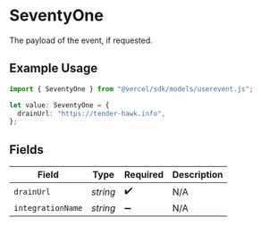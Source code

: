 # SeventyOne

The payload of the event, if requested.

## Example Usage

```typescript
import { SeventyOne } from "@vercel/sdk/models/userevent.js";

let value: SeventyOne = {
  drainUrl: "https://tender-hawk.info",
};
```

## Fields

| Field              | Type               | Required           | Description        |
| ------------------ | ------------------ | ------------------ | ------------------ |
| `drainUrl`         | *string*           | :heavy_check_mark: | N/A                |
| `integrationName`  | *string*           | :heavy_minus_sign: | N/A                |
